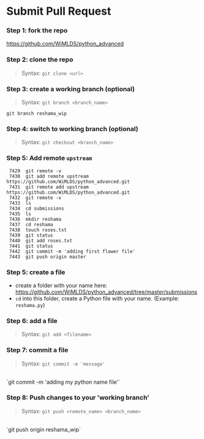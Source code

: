 # Submit Pull Request

### Step 1:  fork the repo
https://github.com/WiMLDS/python_advanced

### Step 2:  clone the repo
>Syntax:  `git clone <url>`  

### Step 3:  create a working branch (optional)
>Syntax:  `git branch <branch_name>`  

`git branch reshama_wip`

### Step 4:  switch to working branch (optional)
>Syntax:  `git checkout <branch_name>`  


### Step 5:  Add remote `upstream`
```
 7429  git remote -v
 7430  git add remote upstream https://github.com/WiMLDS/python_advanced.git
 7431  git remote add upstream https://github.com/WiMLDS/python_advanced.git
 7432  git remote -v
 7433  ls
 7434  cd submissions
 7435  ls
 7436  mkdir reshama
 7437  cd reshama
 7438  touch roses.txt
 7439  git status
 7440  git add roses.txt
 7441  git status
 7442  git commit -m 'adding first flower file'
 7443  git push origin master
```

### Step 5:  create a file
* create a folder with your name here:  https://github.com/WiMLDS/python_advanced/tree/master/submissions
* `cd` into this folder, create a Python file with your name.  (Example:  `reshama.py`)

### Step 6:  add a file
>Syntax:  `git add <filename>`  

### Step 7:  commit a file
>Syntax:  `git commit -m 'message'`    

<br>
`git commit -m 'adding my python name file'`

### Step 8:  Push changes to your 'working branch'
>Syntax:  `git push <remote_name> <branch_name>`   

<br>
`git push origin reshama_wip`

